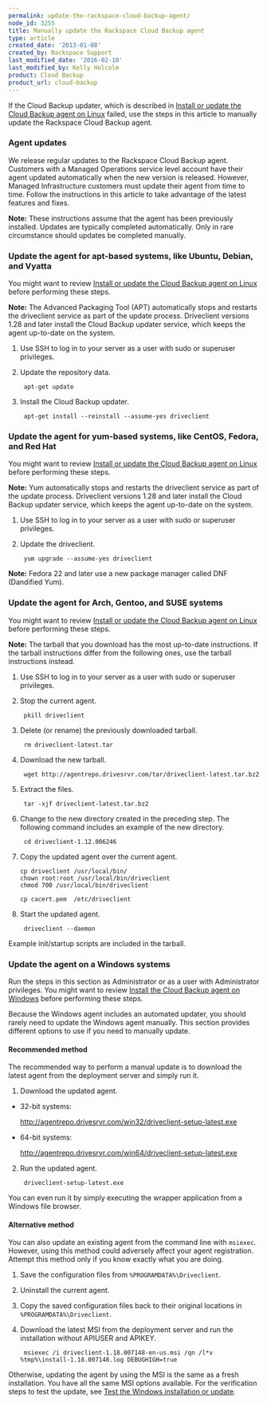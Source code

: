 ```yaml
---
permalink: update-the-rackspace-cloud-backup-agent/
node_id: 3255
title: Manually update the Rackspace Cloud Backup agent
type: article
created_date: '2013-01-08'
created_by: Rackspace Support
last_modified_date: '2016-02-10'
last_modified_by: Kelly Holcolm
product: Cloud Backup
product_url: cloud-backup
---
```


If the Cloud Backup updater, which is described in [Install or update the Cloud Backup agent on
Linux](/how-to/rackspace-cloud-backup-install-the-agent-on-linux) failed, use the steps in this article to
manually update the Rackspace Cloud Backup agent.

### Agent updates

We release regular updates to the Rackspace Cloud Backup agent. Customers with a Managed Operations service level account have
their agent updated automatically when the new version is released.
However, Managed Infrastructure customers must update
their agent from time to time. Follow the instructions in this article to take
advantage of the latest features and fixes.

**Note:** These instructions assume that the agent has been previously
installed. Updates are typically completed automatically. Only in rare
circumstance should updates be completed manually.

### Update the agent for apt-based systems, like Ubuntu, Debian, and Vyatta

You might want to review [Install or update the Cloud Backup agent on
Linux](/how-to/rackspace-cloud-backup-install-the-agent-on-linux)
before performing these steps.

**Note:** The Advanced Packaging Tool (APT) automatically stops and
restarts the driveclient service as part of the update process.
Driveclient versions 1.28 and later install the Cloud
Backup updater service, which keeps the agent up-to-date on the system.

1. Use SSH to log in to your server as a user with sudo or superuser privileges.

2. Update the repository data.

        apt-get update

3. Install the Cloud Backup updater.

        apt-get install --reinstall --assume-yes driveclient

### Update the agent for yum-based systems, like CentOS, Fedora, and Red Hat

You might want to review [Install or update the Cloud Backup agent on
Linux](/how-to/rackspace-cloud-backup-install-the-agent-on-linux)
before performing these steps.

**Note:** Yum automatically stops and restarts the driveclient service
as part of the update process. Driveclient versions 1.28 and later
install the Cloud Backup updater service, which keeps the agent
up-to-date on the system.

1. Use SSH to log in to your server as a user with sudo or superuser privileges.

2. Update the driveclient.

        yum upgrade --assume-yes driveclient

**Note:** Fedora 22 and later use a new package manager called DNF
(Dandified Yum).

### Update the agent for Arch, Gentoo, and SUSE systems

You might want to review [Install or update the Cloud Backup agent on
Linux](/how-to/rackspace-cloud-backup-install-the-agent-on-linux)
before performing these steps.

**Note:** The tarball that you download has the most up-to-date
instructions. If the tarball instructions differ from the following ones,
use the tarball instructions instead.

1. Use SSH to log in to your server as a user with sudo or superuser privileges.

2. Stop the current agent.

        pkill driveclient

3. Delete (or rename) the previously downloaded tarball.

        rm driveclient-latest.tar

4. Download the new tarball.

        wget http://agentrepo.drivesrvr.com/tar/driveclient-latest.tar.bz2

5. Extract the files.

        tar -xjf driveclient-latest.tar.bz2

6. Change to the new directory created in the preceding step. The following
command includes an example of the new directory.

        cd driveclient-1.12.006246

7. Copy the updated agent over the current agent.

    ```
    cp driveclient /usr/local/bin/
    chown root:root /usr/local/bin/driveclient
    chmod 700 /usr/local/bin/driveclient

    cp cacert.pem  /etc/driveclient
    ```
8. Start the updated agent.

        driveclient --daemon

Example init/startup scripts are included in the tarball.

### Update the agent on a Windows systems

Run the steps in this section as Administrator or as a
user with Administrator privileges. You might want to review [Install the Cloud Backup agent on
Windows](/how-to/rackspace-cloud-backup-install-the-agent-on-windows)
before performing these steps.

Because the Windows agent includes an automated updater, you should
rarely need to update the Windows agent manually. This section provides different options to use if you need to manually update.

#### Recommended method

The recommended way to perform a manual update is to download the latest agent
from the deployment server and simply run it.

1. Download the updated agent.

  - 32-bit systems:

    http://agentrepo.drivesrvr.com/win32/driveclient-setup-latest.exe

  - 64-bit systems:

    http://agentrepo.drivesrvr.com/win64/driveclient-setup-latest.exe

2. Run the updated agent.

        driveclient-setup-latest.exe

You can even run it by simply executing the wrapper application from a Windows
file browser.

#### Alternative method

You can also update an existing agent from the command line with `msiexec`. However, using this method could adversely affect your agent registration. Attempt this method only if you know exactly what you are doing.

1. Save the configuration files from `%PROGRAMDATA%\Driveclient`.
2. Uninstall the current agent.
3. Copy the saved configuration files back to their original locations in `%PROGRAMDATA%\Driveclient`.
4. Download the latest MSI from the deployment server and run the installation without APIUSER and APIKEY.

        msiexec /i driveclient-1.18.007148-en-us.msi /qn /l*v %tmp%\install-1.18.007148.log DEBUGHIGH=true

Otherwise, updating the agent by using the MSI is the same as a fresh
installation. You have all the same MSI options available. For the
verification steps to test the update, see [Test the Windows installation or
update](/how-to/rackspace-cloud-backup-install-the-agent-on-windows#test-the-windows-installation-or-update).
